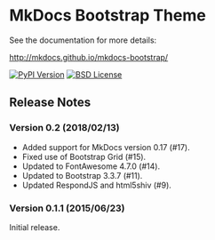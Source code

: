 # MkDocs Bootstrap Theme

See the documentation for more details:

http://mkdocs.github.io/mkdocs-bootstrap/

[![PyPI Version][pypi-v-image]][pypi-v-link]
[![BSD License][bsdlicense-button]][bsdlicense]

[pypi-v-image]: https://img.shields.io/pypi/v/mkdocs-bootstrap.png
[pypi-v-link]: https://pypi.python.org/pypi/mkdocs-bootstrap
[bsdlicense-button]: http://img.shields.io/badge/license-BSD-yellow.svg
[bsdlicense]: http://opensource.org/licenses/BSD-2-Clause

## Release Notes

### Version 0.2 (2018/02/13)

* Added support for MkDocs version 0.17 (#17).
* Fixed use of Bootstrap Grid (#15).
* Updated to FontAwesome 4.7.0 (#14).
* Updated to Bootstrap 3.3.7 (#11).
* Updated RespondJS and html5shiv (#9).

### Version 0.1.1 (2015/06/23)

Initial release.
